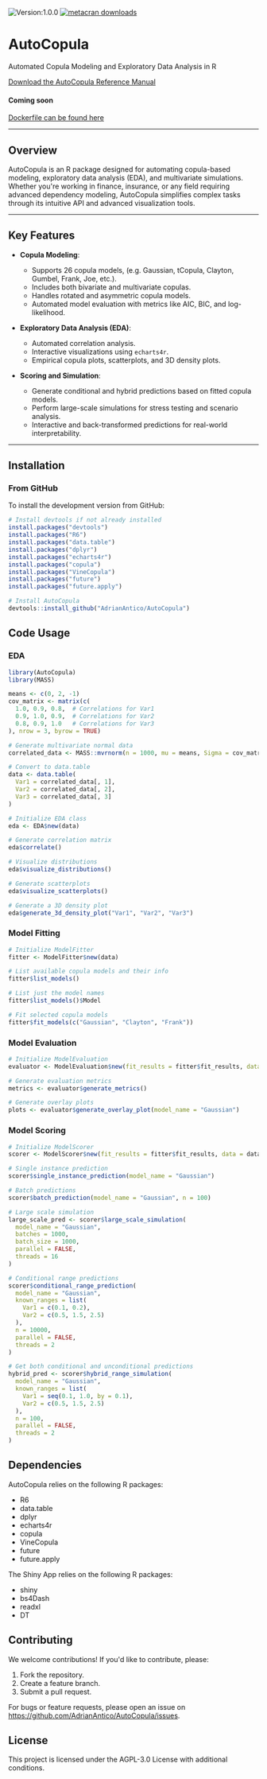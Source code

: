 ![Version:1.0.0](https://img.shields.io/static/v1?label=Version&message=1.0.0&color=blue&?style=plastic)
[![metacran downloads](https://cranlogs.r-pkg.org/badges/last-week/AutoCopula)](https://cran.r-project.org/package=AutoCopula)

# **AutoCopula**
Automated Copula Modeling and Exploratory Data Analysis in R


[Download the AutoCopula Reference Manual](docs/AutoCopula-manual.pdf)


#### Coming soon
[Dockerfile can be found here](inst/shiny/Dockerfile)


---

## **Overview**

AutoCopula is an R package designed for automating copula-based modeling, exploratory data analysis (EDA), and multivariate simulations. Whether you're working in finance, insurance, or any field requiring advanced dependency modeling, AutoCopula simplifies complex tasks through its intuitive API and advanced visualization tools.

---

## **Key Features**

- **Copula Modeling**:
  - Supports 26 copula models, (e.g. Gaussian, tCopula, Clayton, Gumbel, Frank, Joe, etc.).
  - Includes both bivariate and multivariate copulas.
  - Handles rotated and asymmetric copula models.
  - Automated model evaluation with metrics like AIC, BIC, and log-likelihood.

- **Exploratory Data Analysis (EDA)**:
  - Automated correlation analysis.
  - Interactive visualizations using `echarts4r`.
  - Empirical copula plots, scatterplots, and 3D density plots.

- **Scoring and Simulation**:
  - Generate conditional and hybrid predictions based on fitted copula models.
  - Perform large-scale simulations for stress testing and scenario analysis.
  - Interactive and back-transformed predictions for real-world interpretability.

---

## **Installation**

### From GitHub

To install the development version from GitHub:

```r
# Install devtools if not already installed
install.packages("devtools")
install.packages("R6")
install.packages("data.table")
install.packages("dplyr")
install.packages("echarts4r")
install.packages("copula")
install.packages("VineCopula")
install.packages("future")
install.packages("future.apply")

# Install AutoCopula
devtools::install_github("AdrianAntico/AutoCopula")
```

## Code Usage

### EDA

```r
library(AutoCopula)
library(MASS)

means <- c(0, 2, -1)
cov_matrix <- matrix(c(
  1.0, 0.9, 0.8,  # Correlations for Var1
  0.9, 1.0, 0.9,  # Correlations for Var2
  0.8, 0.9, 1.0   # Correlations for Var3
), nrow = 3, byrow = TRUE)

# Generate multivariate normal data
correlated_data <- MASS::mvrnorm(n = 1000, mu = means, Sigma = cov_matrix)

# Convert to data.table
data <- data.table(
  Var1 = correlated_data[, 1],
  Var2 = correlated_data[, 2],
  Var3 = correlated_data[, 3]
)

# Initialize EDA class
eda <- EDA$new(data)

# Generate correlation matrix
eda$correlate()

# Visualize distributions
eda$visualize_distributions()

# Generate scatterplots
eda$visualize_scatterplots()

# Generate a 3D density plot
eda$generate_3d_density_plot("Var1", "Var2", "Var3")

```

### Model Fitting

```r
# Initialize ModelFitter
fitter <- ModelFitter$new(data)

# List available copula models and their info
fitter$list_models()

# List just the model names
fitter$list_models()$Model

# Fit selected copula models
fitter$fit_models(c("Gaussian", "Clayton", "Frank"))
```

### Model Evaluation

```r
# Initialize ModelEvaluation
evaluator <- ModelEvaluation$new(fit_results = fitter$fit_results, data = data)

# Generate evaluation metrics
metrics <- evaluator$generate_metrics()

# Generate overlay plots
plots <- evaluator$generate_overlay_plot(model_name = "Gaussian")
```

### Model Scoring

```r
# Initialize ModelScorer
scorer <- ModelScorer$new(fit_results = fitter$fit_results, data = data)

# Single instance prediction
scorer$single_instance_prediction(model_name = "Gaussian")

# Batch predictions
scorer$batch_prediction(model_name = "Gaussian", n = 100)

# Large scale simulation
large_scale_pred <- scorer$large_scale_simulation(
  model_name = "Gaussian",
  batches = 1000,
  batch_size = 1000,
  parallel = FALSE,
  threads = 16
)

# Conditional range predictions
scorer$conditional_range_prediction(
  model_name = "Gaussian",
  known_ranges = list(
    Var1 = c(0.1, 0.2),
    Var2 = c(0.5, 1.5, 2.5)
  ),
  n = 10000,
  parallel = FALSE,
  threads = 2
)

# Get both conditional and unconditional predictions
hybrid_pred <- scorer$hybrid_range_simulation(
  model_name = "Gaussian",
  known_ranges = list(
    Var1 = seq(0.1, 1.0, by = 0.1),
    Var2 = c(0.5, 1.5, 2.5)
  ),
  n = 100,
  parallel = FALSE,
  threads = 2
)
```

## Dependencies
AutoCopula relies on the following R packages:

- R6
- data.table
- dplyr
- echarts4r
- copula
- VineCopula
- future
- future.apply

The Shiny App relies on the following R packages:
- shiny
- bs4Dash
- readxl
- DT

## Contributing
We welcome contributions! If you'd like to contribute, please:

1. Fork the repository.
2. Create a feature branch.
3. Submit a pull request.

For bugs or feature requests, please open an issue on https://github.com/AdrianAntico/AutoCopula/issues.


## License
This project is licensed under the AGPL-3.0 License with additional conditions.
